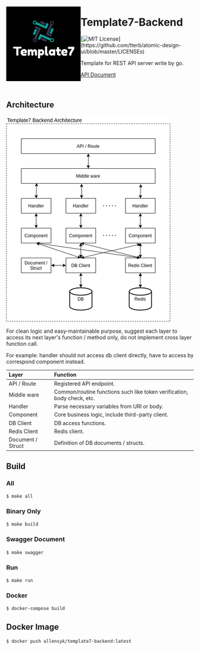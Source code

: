 <p>
  <img align="left" src="resource/readme/logo.png">
</p>

# Template7-Backend

[![MIT License](https://img.shields.io/apm/l/atomic-design-ui.svg?)](https://github.com/tterb/atomic-design-ui/blob/master/LICENSEs)

Template for REST API server write by go.

[API Document](./resource/api-documentation.pdf)

<br />

## Architecture

<p >
  <img src="resource/readme/architecture.png">
</p>

For clean logic and easy-maintainable purpose, suggest each layer to access its next layer's function / method only,
do not implement cross layer function call.

For example: handler should not access db client directly, have to access by correspond component instead.  

| Layer | Function |
| :--- | :--- |
| API / Route | Registered API endpoint. |
| Middle ware | Common/routine functions such like token verification, body check, etc. |
| Handler | Parse necessary variables from URI or body. |
| Component | Core business logic, include third-party client. |
| DB Client | DB access functions. |
| Redis Client | Redis client. |
| Document / Struct | Definition of DB documents / structs. |

## Build

### All
```
$ make all 
```

### Binary Only
```
$ make build
```

### Swagger Document
```
$ make swagger
```

### Run
```
$ make run
```

### Docker
```
$ docker-compose build
```

## Docker Image

```
$ docker push allensyk/template7-backend:latest
```
